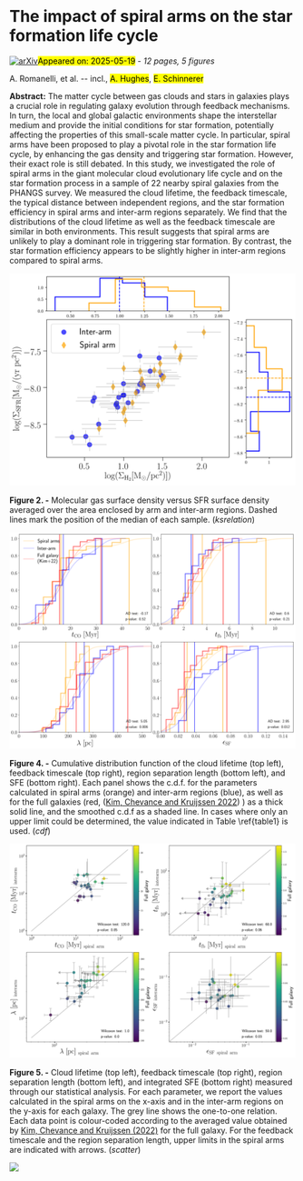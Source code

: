 <div class="macros" style="visibility:hidden;">
$\newcommand{\ensuremath}{}$
$\newcommand{\xspace}{}$
$\newcommand{\object}[1]{\texttt{#1}}$
$\newcommand{\farcs}{{.}''}$
$\newcommand{\farcm}{{.}'}$
$\newcommand{\arcsec}{''}$
$\newcommand{\arcmin}{'}$
$\newcommand{\ion}[2]{#1#2}$
$\newcommand{\textsc}[1]{\textrm{#1}}$
$\newcommand{\hl}[1]{\textrm{#1}}$
$\newcommand{\footnote}[1]{}$
$\newcommand{\Halpha}{H\alpha}$
$\newcommand{\HII}{H\textsc{ii}}$
$\newcommand{\Htwo}{H_2}$
$\newcommand{\mic}{\mum}$
$\newcommand{\arraystretch}{1.25}$</div>



<div id="title">

# The impact of spiral arms on the star formation life cycle

</div>
<div id="comments">

[![arXiv](https://img.shields.io/badge/arXiv-2505.10908-b31b1b.svg)](https://arxiv.org/abs/2505.10908)<mark>Appeared on: 2025-05-19</mark> -  _12 pages, 5 figures_

</div>
<div id="authors">

A. Romanelli, et al. -- incl., <mark>A. Hughes</mark>, <mark>E. Schinnerer</mark>

</div>
<div id="abstract">

**Abstract:** The matter cycle between gas clouds and stars in galaxies plays a crucial role in regulating galaxy evolution through feedback mechanisms. In turn, the local and global galactic environments shape the interstellar medium and provide the initial conditions for star formation, potentially affecting the properties of this small-scale matter cycle. In particular, spiral arms have been proposed to play a pivotal role in the star formation life cycle, by enhancing the gas density and triggering star formation. However, their exact role is still debated. In this study, we investigated the role of spiral arms in the giant molecular cloud evolutionary life cycle and on the star formation process in a sample of 22 nearby spiral galaxies from the PHANGS survey. We measured the cloud lifetime, the feedback timescale, the typical distance between independent regions, and the star formation efficiency in spiral arms and inter-arm regions separately. We find that the distributions of the cloud lifetime as well as the feedback timescale are similar in both environments. This result suggests that spiral arms are unlikely to play a dominant role in triggering star formation. By contrast, the star formation efficiency appears to be slightly higher in inter-arm regions compared to spiral arms.

</div>

<div id="div_fig1">

<img src="tmp_2505.10908/./images/sfr_m_dens.png" alt="Fig2" width="100%"/>

**Figure 2. -** Molecular gas surface density versus SFR surface density averaged over the area enclosed by arm and inter-arm regions. Dashed lines mark the position of the median of each sample. (*ksrelation*)

</div>
<div id="div_fig2">

<img src="tmp_2505.10908/./images/four_panels.png" alt="Fig4" width="100%"/>

**Figure 4. -** Cumulative distribution function of the cloud lifetime (top left), feedback timescale (top right), region separation length (bottom left), and SFE (bottom right). Each panel shows the c.d.f. for the parameters calculated in spiral arms (orange) and inter-arm regions (blue), as well as for the full galaxies (red,  ([Kim, Chevance and Kruijssen 2022]()) ) as a thick solid line, and the smoothed c.d.f as a shaded line. In cases where only an upper limit could be determined, the value indicated in Table \ref{table1} is used. (*cdf*)

</div>
<div id="div_fig3">

<img src="tmp_2505.10908/./images/scatter_plot.png" alt="Fig5" width="100%"/>

**Figure 5. -** Cloud lifetime (top left), feedback timescale (top right), region separation length (bottom left), and integrated SFE (bottom right) measured through our statistical analysis. For each parameter, we report the values calculated in the spiral arms on the x-axis and in the inter-arm regions on the y-axis for each galaxy. The grey line shows the one-to-one relation. Each data point is colour-coded according to the averaged value obtained by [Kim, Chevance and Kruijssen (2022)]() for the full galaxy. For the feedback timescale and the region separation length, upper limits in the spiral arms are indicated with arrows. (*scatter*)

</div><div id="qrcode"><img src=https://api.qrserver.com/v1/create-qr-code/?size=100x100&data="https://arxiv.org/abs/2505.10908"></div>